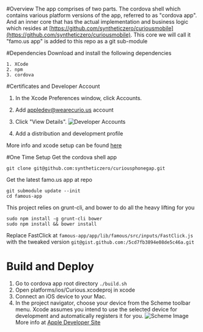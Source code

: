 #Overview
The app comprises of two parts. The cordova shell which contains various platform versions of the app, referred to as "cordova app". And an inner core that has the actual implementation and business logic which resides at [https://github.com/syntheticzero/curiousmobile](https://github.com/syntheticzero/curiousmobile). This core we will call it "famo.us app" is added to this repo as a git sub-module

#Dependencies
Download and install the following dependencies
	
	1. XCode
	2. npm
	3. cordova


#Certificates and Developer Account

1. In the Xcode Preferences window, click Accounts.
2. Add appledev@wearecurio.us account
2. Click "View Details".
![Developer Accounts](https://developer.apple.com/library/mac/documentation/IDEs/Conceptual/AppDistributionGuide/Art/12_viewdetailsbutton_2x.png)

3. Add a distribution and development profile

More info and xcode setup can be found [here](https://developer.apple.com/library/mac/documentation/IDEs/Conceptual/AppDistributionGuide/MaintainingCertificates/MaintainingCertificates.html)

#One Time Setup
Get the cordova shell app
	
	git clone git@github.com:syntheticzero/curiousphonegap.git

Get the latest famo.us app at repo 
	
	git submodule update --init
	cd famous-app

This project relies on grunt-cli, and bower to do all the heavy lifting for you
	
	sudo npm install -g grunt-cli bower
	sudo npm install && bower install
	
Replace FastClick at `famous-app/app/lib/famous/src/inputs/FastClick.js` with the tweaked version `git@gist.github.com:/5cd7fb3894e08de5c46a.git`

# Build and Deploy
1. Go to cordova app root directory `./build.sh`
2. Open platforms/ios/Curious.xcodeproj in xcode
3. Connect an iOS device to your Mac.
4. In the project navigator, choose your device from the Scheme toolbar menu.
Xcode assumes you intend to use the selected device for development and automatically registers it for you.
![Scheme Image](https://developer.apple.com/library/mac/documentation/IDEs/Conceptual/AppDistributionGuide/Art/5_launchappondevice_2x.png)
More info at [Apple Developer Site](https://developer.apple.com/library/mac/documentation/IDEs/Conceptual/AppDistributionGuide/LaunchingYourApponDevices/LaunchingYourApponDevices.html#//apple_ref/doc/uid/TP40012582-CH27-SW1)

